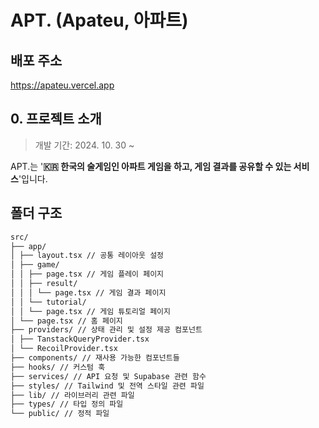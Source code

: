 <h1>APT. (Apateu, 아파트)</h1>

## 배포 주소

https://apateu.vercel.app

## 0. 프로젝트 소개

> 개발 기간: 2024. 10. 30 ~

APT.는 '**🇰🇷 한국의 술게임인 아파트 게임을 하고, 게임 결과를 공유할 수 있는 서비스**'입니다.

## 폴더 구조

```bash
src/
├── app/
│ ├── layout.tsx // 공통 레이아웃 설정
│ ├── game/
│ │ ├── page.tsx // 게임 플레이 페이지
│ │ ├── result/
│ │ │ └── page.tsx // 게임 결과 페이지
│ │ └── tutorial/
│ │ └── page.tsx // 게임 튜토리얼 페이지
│ └── page.tsx // 홈 페이지
├── providers/ // 상태 관리 및 설정 제공 컴포넌트
│ ├── TanstackQueryProvider.tsx
│ └── RecoilProvider.tsx
├── components/ // 재사용 가능한 컴포넌트들
├── hooks/ // 커스텀 훅
├── services/ // API 요청 및 Supabase 관련 함수
├── styles/ // Tailwind 및 전역 스타일 관련 파일
├── lib/ // 라이브러리 관련 파일
├── types/ // 타입 정의 파일
└── public/ // 정적 파일
```
